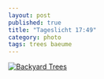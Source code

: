 ```yaml
---
layout: post
published: true
title: "Tageslicht 17:49"
category: photo
tags: trees baeume
---
```


[![Backyard Trees](http://41.media.tumblr.com/4a5c8f974a84ec708980dab41d0d097d/tumblr_njdjjd7nRD1rive1ro1_500.jpg)](http://dr3wh0.tumblr.com/post/110290423649/tageslicht-17-49 "View on Tumblr")